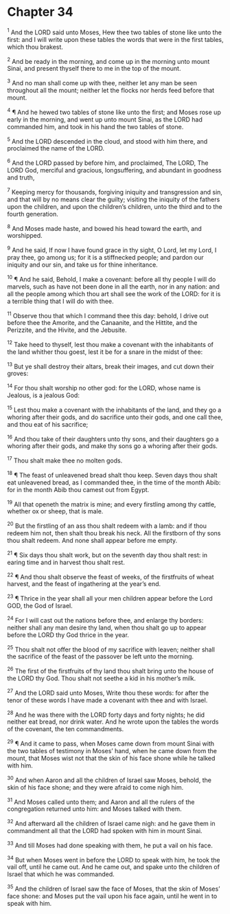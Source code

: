 # Chapter 34

<sup>1</sup> And the LORD said unto Moses, Hew thee two tables of stone like unto the first: and I will write upon these tables the words that were in the first tables, which thou brakest. 

<sup>2</sup> And be ready in the morning, and come up in the morning unto mount Sinai, and present thyself there to me in the top of the mount. 

<sup>3</sup> And no man shall come up with thee, neither let any man be seen throughout all the mount; neither let the flocks nor herds feed before that mount. 

<sup>4</sup> ¶ And he hewed two tables of stone like unto the first; and Moses rose up early in the morning, and went up unto mount Sinai, as the LORD had commanded him, and took in his hand the two tables of stone. 

<sup>5</sup> And the LORD descended in the cloud, and stood with him there, and proclaimed the name of the LORD. 

<sup>6</sup> And the LORD passed by before him, and proclaimed, The LORD, The LORD God, merciful and gracious, longsuffering, and abundant in goodness and truth, 

<sup>7</sup> Keeping mercy for thousands, forgiving iniquity and transgression and sin, and that will by no means clear the guilty; visiting the iniquity of the fathers upon the children, and upon the children’s children, unto the third and to the fourth generation. 

<sup>8</sup> And Moses made haste, and bowed his head toward the earth, and worshipped. 

<sup>9</sup> And he said, If now I have found grace in thy sight, O Lord, let my Lord, I pray thee, go among us; for it is a stiffnecked people; and pardon our iniquity and our sin, and take us for thine inheritance. 

<sup>10</sup> ¶ And he said, Behold, I make a covenant: before all thy people I will do marvels, such as have not been done in all the earth, nor in any nation: and all the people among which thou art shall see the work of the LORD: for it is a terrible thing that I will do with thee. 

<sup>11</sup> Observe thou that which I command thee this day: behold, I drive out before thee the Amorite, and the Canaanite, and the Hittite, and the Perizzite, and the Hivite, and the Jebusite. 

<sup>12</sup> Take heed to thyself, lest thou make a covenant with the inhabitants of the land whither thou goest, lest it be for a snare in the midst of thee: 

<sup>13</sup> But ye shall destroy their altars, break their images, and cut down their groves: 

<sup>14</sup> For thou shalt worship no other god: for the LORD, whose name is Jealous, is a jealous God: 

<sup>15</sup> Lest thou make a covenant with the inhabitants of the land, and they go a whoring after their gods, and do sacrifice unto their gods, and one call thee, and thou eat of his sacrifice; 

<sup>16</sup> And thou take of their daughters unto thy sons, and their daughters go a whoring after their gods, and make thy sons go a whoring after their gods. 

<sup>17</sup> Thou shalt make thee no molten gods. 

<sup>18</sup> ¶ The feast of unleavened bread shalt thou keep. Seven days thou shalt eat unleavened bread, as I commanded thee, in the time of the month Abib: for in the month Abib thou camest out from Egypt. 

<sup>19</sup> All that openeth the matrix is mine; and every firstling among thy cattle, whether ox or sheep,  that is male. 

<sup>20</sup> But the firstling of an ass thou shalt redeem with a lamb: and if thou redeem him not, then shalt thou break his neck. All the firstborn of thy sons thou shalt redeem. And none shall appear before me empty. 

<sup>21</sup> ¶ Six days thou shalt work, but on the seventh day thou shalt rest: in earing time and in harvest thou shalt rest. 

<sup>22</sup> ¶ And thou shalt observe the feast of weeks, of the firstfruits of wheat harvest, and the feast of ingathering at the year’s end. 

<sup>23</sup> ¶ Thrice in the year shall all your men children appear before the Lord GOD, the God of Israel. 

<sup>24</sup> For I will cast out the nations before thee, and enlarge thy borders: neither shall any man desire thy land, when thou shalt go up to appear before the LORD thy God thrice in the year. 

<sup>25</sup> Thou shalt not offer the blood of my sacrifice with leaven; neither shall the sacrifice of the feast of the passover be left unto the morning. 

<sup>26</sup> The first of the firstfruits of thy land thou shalt bring unto the house of the LORD thy God. Thou shalt not seethe a kid in his mother’s milk. 

<sup>27</sup> And the LORD said unto Moses, Write thou these words: for after the tenor of these words I have made a covenant with thee and with Israel. 

<sup>28</sup> And he was there with the LORD forty days and forty nights; he did neither eat bread, nor drink water. And he wrote upon the tables the words of the covenant, the ten commandments. 

<sup>29</sup> ¶ And it came to pass, when Moses came down from mount Sinai with the two tables of testimony in Moses’ hand, when he came down from the mount, that Moses wist not that the skin of his face shone while he talked with him. 

<sup>30</sup> And when Aaron and all the children of Israel saw Moses, behold, the skin of his face shone; and they were afraid to come nigh him. 

<sup>31</sup> And Moses called unto them; and Aaron and all the rulers of the congregation returned unto him: and Moses talked with them. 

<sup>32</sup> And afterward all the children of Israel came nigh: and he gave them in commandment all that the LORD had spoken with him in mount Sinai. 

<sup>33</sup> And till Moses had done speaking with them, he put a vail on his face. 

<sup>34</sup> But when Moses went in before the LORD to speak with him, he took the vail off, until he came out. And he came out, and spake unto the children of Israel that which he was commanded. 

<sup>35</sup> And the children of Israel saw the face of Moses, that the skin of Moses’ face shone: and Moses put the vail upon his face again, until he went in to speak with him. 


